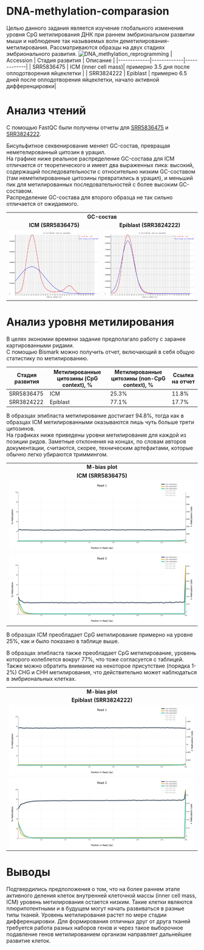 # DNA-methylation-comparasion
Целью данного задания является изучение глобального изменения уровня CpG метилирования ДНК при раннем эмбриональном развитии мыши и наблюдение так называемых волн деметилирования-метилирования.
Рассматриваются образцы на двух стадиях эмбрионального развития.
![DNA_methylation_reprogramming](https://github.com/user-attachments/assets/c407c178-0443-452d-9153-c0319c3af5fd)
| Accession | Стадия развития | Описание |
|-------------|-------------|-------------|
| SRR5836475 | ICM (inner cell mass)| примерно 3.5 дня после оплодотворения яйцеклетки |
| SRR3824222 | Epiblast | примерно 6.5 дней после оплодотворения яйцеклетки, начало активной дифференцировки|

# Анализ чтений

С помощью FastQC были получены отчеты для [SRR5836475](https://github.com/Sunflower47/DNA-methylation-comparasion/blob/main/reports/SRR5836475_1_fastqc.html) и [SRR3824222](https://github.com/Sunflower47/DNA-methylation-comparasion/blob/main/reports/SRR3824222_1_fastqc.html).

Бисульфитное секвенирование меняет GC-состав, превращая неметелированный цитозин в урацил.\
На графике ниже реальное распределение GC-состава для ICM отличается от теоретического и имеет два выраженных пика: высокий, содержащий последовательности с относительно низким GC-составом (там неметилированные цитозины превратились в урацил), и меньший пик для метилированных последовательностей с более высоким GC-составом. \
Распределение GC-состава для второго образца не так сильно отличается от ожидаемого.

<table>
  <tr>
    <td colspan="2" align="center"><strong>GC-состав</strong></td>
  </tr>
  <tr>
    <td align="center"><strong>ICM (SRR5836475)</strong></td>
    <td align="center"><strong>Epiblast (SRR3824222)</strong></td>
  </tr>
  <tr>
    <td style="text-align: center;">
          <img src="https://github.com/Sunflower47/DNA-methylation-comparasion/blob/main/images/SRR5836475_1_GC_content.png" alt=""/>
    </td>
    <td style="text-align: center;">
          <img src="https://github.com/Sunflower47/DNA-methylation-comparasion/blob/main/images/SRR3824222_1_GC_content.png" alt=""/>
    </td>
</table>


# Анализ уровня метилирования
В целях экономии времени задание предполагало работу с заранее картированными ридами.\
С помощью Bismark можно получить отчет, включающий в себя общую статистику по метилированию.

| Стадия развития | Метилированные цитозины (CpG context), %| Метилированные цитозины (non-CpG context), % | Ссылка на отчет |
|-------------|-------------|-------------|-------------|
| SRR5836475 | ICM | 25.3% | 11.8% | [отчет](https://github.com/Sunflower47/DNA-methylation-comparasion/blob/main/reports/SRR5836475_bismark_report.html) |
| SRR3824222 | Epiblast | 77.1% | 17.7%| [отчет](https://github.com/Sunflower47/DNA-methylation-comparasion/blob/main/reports/SRR3824222_bismark_report.html) |

В образцах эпибласта метилирование достигает 94.8%, тогда как в образцах ICM метилированными оказываются лишь чуть больше трети цитозинов.\
На графиках ниже приведены уровни метилирования для каждой из позиции ридов. Заметные отклонения на концах, по словам авторов документации, считаются, скорее, техническим артефактами, которые обычно легко убираются триммингом.

<table>
  <tr>
    <td colspan="1" align="center"><strong>M-bias plot</strong></td>
  </tr>
  <tr>
    <td align="center"><strong>ICM (SRR5836475)</strong></td>
  </tr>
  <tr>
    <td style="text-align: center;">
          <img src="https://github.com/Sunflower47/DNA-methylation-comparasion/blob/main/images/SRR5836475_bismark_M-bias_read_1.png" alt=""/>
    </td>
    <tr>
  <td style="text-align: center;">
        <img src="https://github.com/Sunflower47/DNA-methylation-comparasion/blob/main/images/SRR5836475_bismark_M-bias_read_2.png" alt=""/>
    </td>
</table>

В образцах ICM преобладает CpG метилирование примерно на уровне 25%, как и было показано в таблице выше.

<table>
  <tr>
    <td colspan="1" align="center"><strong>M-bias plot</strong></td>
  </tr>
  <tr>
    <td align="center"><strong>Epiblast (SRR3824222)</strong></td>
  </tr>
  
В образцах эпибласта также преобладает CpG метилирование, уровень которого колеблется вокруг 77%, что тоже согласуется с таблицей. Также можно обратить внимание на некоторое присутствие (порядка 1-2%) CHG и CHH метилирования, что действительно может наблюдаться в эмбриональных клетках.
  
  <tr>
    <td style="text-align: center;">
          <img src="https://github.com/Sunflower47/DNA-methylation-comparasion/blob/main/images/SRR3824222_bismark_M-bias_read_1.png" alt=""/>
    </td>
    <tr>
  <td style="text-align: center;">
        <img src="https://github.com/Sunflower47/DNA-methylation-comparasion/blob/main/images/SRR3824222_bismark_M-bias_read_2.png" alt=""/>
    </td>
</table>

# Выводы

Подтвердились предположения о том, что на более раннем этапе активного деления клеток внутренней клеточной массы (inner cell mass, ICM) уровень метилирования остается низким. Такие клетки являются плюрипотентными и в будущем могут начать развиваться в разные типы тканей. Уровень метилирования растет по мере стадии дифференцировки. Для формирования отличных друг от друга тканей требуется работа разных наборов генов и через такое выборочное подавление генов метилированием организм направляет дальнейшее развитие клеток.
